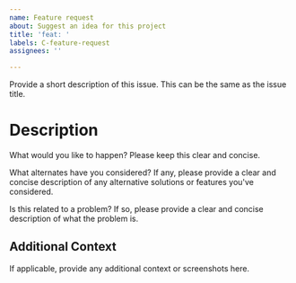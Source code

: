 ```yaml
---
name: Feature request
about: Suggest an idea for this project
title: 'feat: '
labels: C-feature-request
assignees: ''

---
```


<!-- Hey there! This is an issue template. Please fill in the info here! -->

Provide a short description of this issue. This can be the same as the issue title.

# Description

What would you like to happen? Please keep this clear and concise.

What alternates have you considered? If any, please provide a clear and concise description of any alternative solutions or features you've considered.

Is this related to a problem? If so, please provide a clear and concise description of what the problem is.

## Additional Context

If applicable, provide any additional context or screenshots here.
